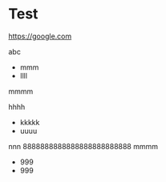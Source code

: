 # Test

https://google.com

abc

* mmm
* llll

mmmm

hhhh

* kkkkk
* uuuu

nnn 8888888888888888888888888
mmmm

* 999
* 999